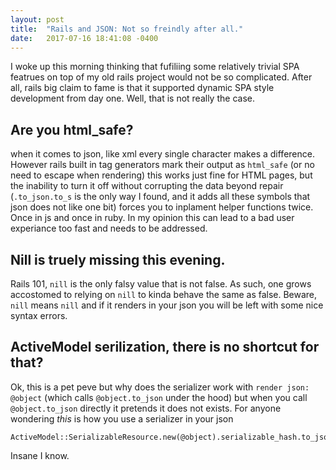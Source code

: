 ```yaml
---
layout: post
title:  "Rails and JSON: Not so freindly after all."
date:   2017-07-16 18:41:08 -0400
---
```



I woke up this morning thinking that fufiliing some relatively trivial SPA featrues on top of my old rails project would not be so complicated. After all, rails big claim to fame is that it supported dynamic SPA style development from day one. Well, that is not really the case.

## Are you html_safe?
when it comes to json, like xml every single character makes a difference. However rails built in tag generators mark their output as `html_safe` (or no need to escape when rendering) this works just fine for HTML pages, but the inability to turn it off without corrupting the data beyond repair (`.to_json.to_s` is the only way I found, and it adds all these symbols that json does not like one bit) forces you to inplament helper functions twice. Once in js and once in ruby. In my opinion this can lead to a bad user experiance too fast and needs to be addressed.

## Nill is truely missing this evening.
Rails 101, `nill` is the only falsy value that is not false. As such, one grows accostomed to relying on `nill` to kinda behave the same as false. Beware, `nill` means `nill` and if it renders in your json you will be left with some nice syntax errors.

## ActiveModel serilization, there is no shortcut for that?
Ok, this is a pet peve but why does the serializer work with `render json: @object` (which calls `@object.to_json` under the hood) but when you call `@object.to_json` directly it pretends it does not exists. For anyone wondering *this* is how you use a serializer in your json

```
ActiveModel::SerializableResource.new(@object).serializable_hash.to_json.html_safe
```

Insane I know.
